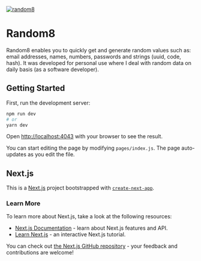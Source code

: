 [![random8](https://img.shields.io/endpoint?url=https://dashboard.cypress.io/badge/detailed/4n8wi4/main&style=plastic&logo=cypress)](https://dashboard.cypress.io/projects/4n8wi4/runs)
# Random8
Random8 enables you to quickly get and generate random values such as: email addresses, names, numbers, passwords and strings (uuid, code, hash). It was developed for personal use where I deal with random data on daily basis (as a software developer). 
## Getting Started

First, run the development server:

```bash
npm run dev
# or
yarn dev
```

Open [http://localhost:4043](http://localhost:4043) with your browser to see the result.

You can start editing the page by modifying `pages/index.js`. The page auto-updates as you edit the file.
## Next.js
This is a [Next.js](https://nextjs.org/) project bootstrapped with [`create-next-app`](https://github.com/vercel/next.js/tree/canary/packages/create-next-app).

### Learn More

To learn more about Next.js, take a look at the following resources:

- [Next.js Documentation](https://nextjs.org/docs) - learn about Next.js features and API.
- [Learn Next.js](https://nextjs.org/learn) - an interactive Next.js tutorial.

You can check out [the Next.js GitHub repository](https://github.com/vercel/next.js/) - your feedback and contributions are welcome!
